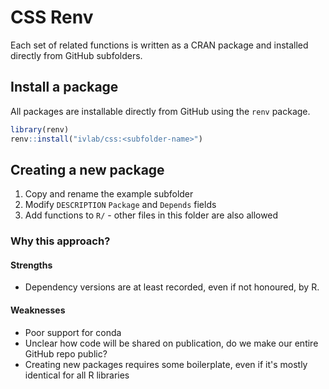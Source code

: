 # CSS Renv
Each set of related functions is written as a CRAN package and installed directly from GitHub subfolders.

## Install a package
All packages are installable directly from GitHub using the `renv` package.
```R
library(renv)
renv::install("ivlab/css:<subfolder-name>")
```

## Creating a new package
1. Copy and rename the example subfolder 
2. Modify `DESCRIPTION` `Package` and `Depends` fields
3. Add functions to `R/` - other files in this folder are also allowed

### Why this approach?
#### Strengths
- Dependency versions are at least recorded, even if not honoured, by R.
#### Weaknesses
- Poor support for conda
- Unclear how code will be shared on publication, do we make our entire GitHub repo public?
- Creating new packages requires some boilerplate, even if it's mostly identical for all R libraries




